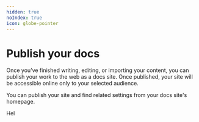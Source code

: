 ```yaml
---
hidden: true
noIndex: true
icon: globe-pointer
---
```


# Publish your docs

Once you’ve finished writing, editing, or importing your content, you can publish your work to the web as a docs site. Once published, your site will be accessible online only to your selected audience.

You can publish your site and find related settings from your docs site's homepage.

Hel

<figure><img src="https://gitbookio.github.io/onboarding-template-images/publish-hero.png" alt=""><figcaption></figcaption></figure>
